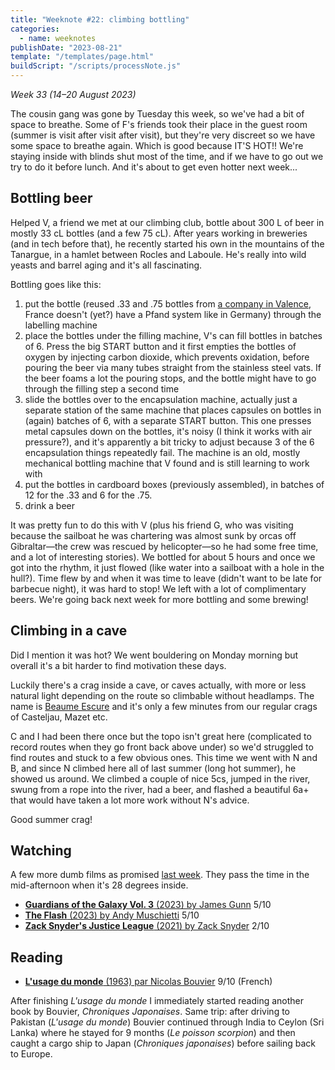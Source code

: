 ```yaml
---
title: "Weeknote #22: climbing bottling"
categories:
  - name: weeknotes
publishDate: "2023-08-21"
template: "/templates/page.html"
buildScript: "/scripts/processNote.js"
---
```


_Week 33 (14–20 August 2023)_

The cousin gang was gone by Tuesday this week, so we've had a bit of space to breathe. Some of F's friends took their place in the guest room (summer is visit after visit after visit), but they're very discreet so we have some space to breathe again. Which is good because IT'S HOT!! We're staying inside with blinds shut most of the time, and if we have to go out we try to do it before lunch. And it's about to get even hotter next week...

## Bottling beer

Helped V, a friend we met at our climbing club, bottle about 300 L of beer in mostly 33 cL bottles (and a few 75 cL). After years working in breweries (and in tech before that), he recently started his own in the mountains of the Tanargue, in a hamlet between Rocles and Laboule. He's really into wild yeasts and barrel aging and it's all fascinating.

Bottling goes like this:

1. put the bottle (reused .33 and .75 bottles from [a company in Valence](https://www.ma-bouteille.org/), France doesn't (yet?) have a Pfand system like in Germany) through the labelling machine
2. place the bottles under the filling machine, V's can fill bottles in batches of 6. Press the big START button and it first empties the bottles of oxygen by injecting carbon dioxide, which prevents oxidation, before pouring the beer via many tubes straight from the stainless steel vats. If the beer foams a lot the pouring stops, and the bottle might have to go through the filling step a second time
3. slide the bottles over to the encapsulation machine, actually just a separate station of the same machine that places capsules on bottles in (again) batches of 6, with a separate START button. This one presses metal capsules down on the bottles, it's noisy (I think it works with air pressure?), and it's apparently a bit tricky to adjust because 3 of the 6 encapsulation things repeatedly fail. The machine is an old, mostly mechanical bottling machine that V found and is still learning to work with
4. put the bottles in cardboard boxes (previously assembled), in batches of 12 for the .33 and 6 for the .75.
5. drink a beer

It was pretty fun to do this with V (plus his friend G, who was visiting because the sailboat he was chartering was almost sunk by orcas off Gibraltar—the crew was rescued by helicopter—so he had some free time, and a lot of interesting stories). We bottled for about 5 hours and once we got into the rhythm, it just flowed (like water into a sailboat with a hole in the hull?). Time flew by and when it was time to leave (didn't want to be late for barbecue night), it was hard to stop! We left with a lot of complimentary beers. We're going back next week for more bottling and some brewing!

## Climbing in a cave

Did I mention it was hot? We went bouldering on Monday morning but overall it's a bit harder to find motivation these days.

Luckily there's a crag inside a cave, or caves actually, with more or less natural light depending on the route so climbable without headlamps. The name is [Beaume Escure](https://www.ffme.fr/sne-fiche/639/) and it's only a few minutes from our regular crags of Casteljau, Mazet etc.

C and I had been there once but the topo isn't great here (complicated to record routes when they go front back above under) so we'd struggled to find routes and stuck to a few obvious ones. This time we went with N and B, and since N climbed here all of last summer (long hot summer), he showed us around. We climbed a couple of nice 5cs, jumped in the river, swung from a rope into the river, had a beer, and flashed a beautiful 6a+ that would have taken a lot more work without N's advice.

Good summer crag!

## Watching

A few more dumb films as promised [last week](/notes/weeknote-21-starry-nights/). They pass the time in the mid-afternoon when it's 28 degrees inside.

- [**Guardians of the Galaxy Vol. 3** (2023) by James Gunn](/notes/guardians-of-the-galaxy-vol-3-by-james-gunn/) 5/10
- [**The Flash** (2023) by Andy Muschietti](/notes/the-flash-by-andy-muschietti/) 5/10
- [**Zack Snyder's Justice League** (2021) by Zack Snyder](/notes/zack-snyders-justice-league/) 2/10

## Reading

- [**L'usage du monde** (1963) par Nicolas Bouvier](/notes/l-usage-du-monde-par-nicolas-bouvier/) 9/10 (French)

After finishing _L'usage du monde_ I immediately started reading another book by Bouvier, _Chroniques Japonaises_. Same trip: after driving to Pakistan (_L'usage du monde_) Bouvier continued through India to Ceylon (Sri Lanka) where he stayed for 9 months (_Le poisson scorpion_) and then caught a cargo ship to Japan (_Chroniques japonaises_) before sailing back to Europe.
